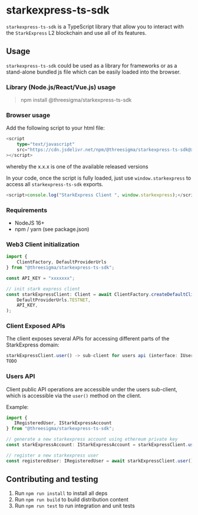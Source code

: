 # starkexpress-ts-sdk

`starkexpress-ts-sdk` is a TypeScript library that allow you to interact with the `StarkExpress` L2 blockchain and use all of its features.

## Usage

`starkexpress-ts-sdk` could be used as a library for frameworks or as a stand-alone bundled js file which can be easily loaded into the browser.

### Library (Node.js/React/Vue.js) usage

> npm install @threesigma/starkexpress-ts-sdk

### Browser usage

Add the following script to your html file:

```ts
<script
    type="text/javascript"
    src="https://cdn.jsdelivr.net/npm/@threesigma/starkexpress-ts-sdk@x.x.x/bundle.js"
></script>
```

whereby the x.x.x is one of the available released versions

In your code, once the script is fully loaded, just use `window.starkexpress` to access all `starkexpress-ts-sdk` exports.

```ts
<script>console.log("StarkExpress Client ", window.starkexpress);</script>
```

### Requirements

-   NodeJS 16+
-   npm / yarn (see package.json)

### Web3 Client initialization


```ts
import {
    ClientFactory, DefaultProviderUrls
} from "@threesigma/starkexpress-ts-sdk";

const API_KEY = "xxxxxxx";

// init stark express client
const starkExpressClient: Client = await ClientFactory.createDefaultClient(
    DefaultProviderUrls.TESTNET,
    API_KEY,
);

```

### Client Exposed APIs

The client exposes several APIs for accessing different parts of the StarkExpress domain:

```ts
starkExpressClient.user() -> sub-client for users api (interface: IUserClient)
TODO

```

### Users API

Client public API operations are accessible under the users sub-client, which is accessible via the `user()` method on the client.

Example:

```ts
import {
   IRegisteredUser, IStarkExpressAccount
} from "@threesigma/starkexpress-ts-sdk";

// generate a new starkexpress account using ethereum private key
const starkExpressAccount: IStarkExpressAccount = starkExpressClient.user().generateStarkAccount("0x0.....");

// register a new starkexpress user
const registeredUser: IRegisteredUser = await starkExpressClient.user().registerStarkUser("STAREX_USERNAME", starkExpressAccount);

```

## Contributing and testing

1. Run `npm run install` to install all deps
2. Run `npm run build` to build distribution content
3. Run `npm run test` to run integration and unit tests